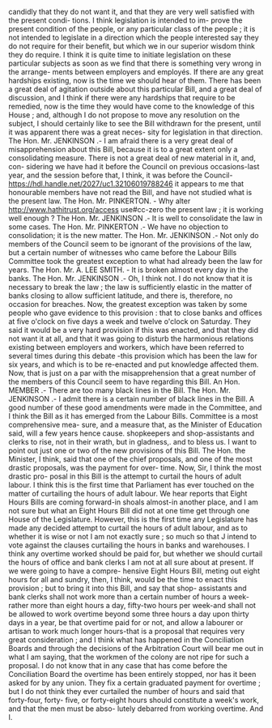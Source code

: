 candidly that they do not want it, and that they are very well satisfied with the present condi- tions. I think legislation is intended to im- prove the present condition of the people, or any particular class of the people ; it is not intended to legislate in a direction which the people interested say they do not require for their benefit, but which we in our superior wisdom think they do require. I think it is quite time to initiate legislation on these particular subjects as soon as we find that there is something very wrong in the arrange- ments between employers and employés. If there are any great hardships existing, now is the time we should hear of them. There has been a great deal of agitation outside about this particular Bill, and a great deal of discussion, and I think if there were any hardships that require to be remedied, now is the time they would have come to the knowledge of this House ; and, although I do not propose to move any resolution on the subject, I should certainly like to see the Bill withdrawn for the present, until it was apparent there was a great neces- sity for legislation in that direction. The Hon. Mr. JENKINSON .- I am afraid there is a very great deal of misapprehension about this Bill, because it is to a great extent only a consolidating measure. There is not a great deal of new material in it, and, con- sidering we have had it before the Council on previous occasions-last year, and the session before that, I think, it was before the Council- https://hdl.handle.net/2027/uc1.32106019788246 it appears to me that honourable members have not read the Bill, and have not studied what is the present law. The Hon. Mr. PINKERTON. - Why alter http://www.hathitrust.org/access use#cc-zero the present law ; it is working well enough ? The Hon. Mr. JENKINSON .- It is well to consolidate the law in some cases. The Hon. Mr. PINKERTON .- We have no objection to consolidation; it is the new matter. The Hon. Mr. JENKINSON .- Not only do members of the Council seem to be ignorant of the provisions of the law, but a certain number of witnesses who came before the Labour Bills Committee took the greatest exception to what had already been the law for years. The Hon. Mr. A. LEE SMITH. - It is broken almost every day in the banks. The Hon. Mr. JENKINSON .- Oh, I think not. I do not know that it is necessary to break the law ; the law is sufficiently elastic in the matter of banks closing to allow sufficient latitude, and there is, therefore, no occasion for breaches. Now, the greatest exception was taken by some people who gave evidence to this provision : that to close banks and offices at five o'clock on five days a week and twelve o'clock on Saturday. They said it would be a very hard provision if this was enacted, and that they did not want it at all, and that it was going to disturb the harmonious relations existing between employers and workers, which have been referred to several times during this debate -this provision which has been the law for six years, and which is to be re-enacted and put knowledge affected them. Now, that is just on a par with the misapprehension that a great number of the members of this Council seem to have regarding this Bill. An Hon. MEMBER .- There are too many black lines in the Bill. The Hon. Mr. JENKINSON .- I admit there is a certain number of black lines in the Bill. A good number of these good amendments were made in the Committee, and I think the Bill as it has emerged from the Labour Bills. Committee is a most comprehensive mea- sure, and a measure that, as the Minister of Education said, will a few years hence cause. shopkeepers and shop-assistants and clerks to rise, not in their wrath, but in gladness,. and to bless us. I want to point out just one or two of the new provisions of this Bill. The Hon. the Minister, I think, said that one of the chief proposals, and one of the most drastic proposals, was the payment for over- time. Now, Sir, I think the most drastic pro- posal in this Bill is the attempt to curtail the hours of adult labour. I think this is the first time that Parliament has ever touched on the matter of curtailing the hours of adult labour. We hear reports that Eight Hours Bills are coming forward-in shoals almost-in another place, and I am not sure but what an Eight Hours Bill did not at one time get through one House of the Legislature. However, this is the first time any Legislature has made any decided attempt to curtail the hours of adult labour, and as to whether it is wise or not I am not exactly sure ; so much so that J intend to vote against the clauses curtailing the hours in banks and warehouses. I think any overtime worked should be paid for, but whether we should curtail the hours of office and bank clerks I am not at all sure about at present. If we were going to have a compre- hensive Eight Hours Bill, meting out eight hours for all and sundry, then, I think, would be the time to enact this provision ; but to bring it into this Bill, and say that shop- assistants and bank clerks shall not work more than a certain number of hours a week-rather more than eight hours a day, fifty-two hours per week-and shall not be allowed to work overtime beyond some three hours a day upon thirty days in a year, be that overtime paid for or not, and allow a labourer or artisan to work much longer hours-that is a proposal that requires very great consideration ; and I think what has happened in the Conciliation Boards and through the decisions of the Arbitration Court will bear me out in what I am saying, that the workmen of the colony are not ripe for such a proposal. I do not know that in any case that has come before the Conciliation Board the overtime has been entirely stopped, nor has it been asked for by any union. They fix a certain graduated payment for overtime ; but I do not think they ever curtailed the number of hours and said that forty-four, forty- five, or forty-eight hours should constitute a week's work, and that the men must be abso- lutely debarred from working overtime. And I. 